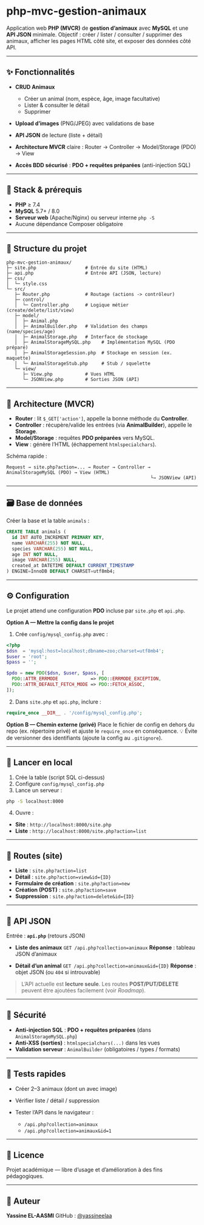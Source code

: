 # php-mvc-gestion-animaux

Application web **PHP (MVCR)** de **gestion d’animaux** avec **MySQL** et une **API JSON** minimale.
Objectif : créer / lister / consulter / supprimer des animaux, afficher les pages HTML côté site, et exposer des données côté API.

---

## ✨ Fonctionnalités

* **CRUD Animaux**

  * Créer un animal (nom, espèce, âge, image facultative)
  * Lister & consulter le détail
  * Supprimer 
* **Upload d’images** (PNG/JPEG) avec validations de base
* **API JSON** de lecture (liste + détail)
* **Architecture MVCR** claire : Router → Controller → Model/Storage (PDO) → View
* **Accès BDD sécurisé** : **PDO + requêtes préparées** (anti-injection SQL)

---

## 🧱 Stack & prérequis

* **PHP** ≥ 7.4
* **MySQL** 5.7+ / 8.0
* **Serveur web** (Apache/Nginx) ou serveur interne `php -S`
* Aucune dépendance Composer obligatoire

---

## 📁 Structure du projet

```
php-mvc-gestion-animaux/
├─ site.php                  # Entrée du site (HTML)
├─ api.php                   # Entrée API (JSON, lecture)
├─ css/
│  └─ style.css
└─ src/
   ├─ Router.php             # Routage (actions -> contrôleur)
   ├─ control/
   │  └─ Controller.php      # Logique métier (create/delete/list/view)
   ├─ model/
   │  ├─ Animal.php
   │  ├─ AnimalBuilder.php   # Validation des champs (name/species/age)
   │  ├─ AnimalStorage.php   # Interface de stockage
   │  ├─ AnimalStorageMySQL.php    # Implémentation MySQL (PDO préparé)
   │  ├─ AnimalStorageSession.php  # Stockage en session (ex. maquette)
   │  └─ AnimalStorageStub.php     # Stub / squelette
   └─ view/
      ├─ View.php            # Vues HTML
      └─ JSONView.php        # Sorties JSON (API)
```

---

## 🧠 Architecture (MVCR)

* **Router** : lit `$_GET['action']`, appelle la bonne méthode du **Controller**.
* **Controller** : récupère/valide les entrées (via **AnimalBuilder**), appelle le **Storage**.
* **Model/Storage** : requêtes **PDO préparées** vers MySQL.
* **View** : génère l’HTML (échappement `htmlspecialchars`).

Schéma rapide :

```
Request → site.php?action=... → Router → Controller → AnimalStorageMySQL (PDO) → View (HTML)
                                                     └→ JSONView (API)
```

---

## 🗃️ Base de données

Créer la base et la table `animals` :

```sql
CREATE TABLE animals (
  id INT AUTO_INCREMENT PRIMARY KEY,
  name VARCHAR(255) NOT NULL,
  species VARCHAR(255) NOT NULL,
  age INT NOT NULL,
  image VARCHAR(255) NULL,
  created_at DATETIME DEFAULT CURRENT_TIMESTAMP
) ENGINE=InnoDB DEFAULT CHARSET=utf8mb4;
```

---

## ⚙️ Configuration

Le projet attend une configuration **PDO** incluse par `site.php` et `api.php`.

**Option A — Mettre la config dans le projet**

1. Crée `config/mysql_config.php` avec :

```php
<?php
$dsn  = 'mysql:host=localhost;dbname=zoo;charset=utf8mb4';
$user = 'root';
$pass = '';

$pdo = new PDO($dsn, $user, $pass, [
  PDO::ATTR_ERRMODE            => PDO::ERRMODE_EXCEPTION,
  PDO::ATTR_DEFAULT_FETCH_MODE => PDO::FETCH_ASSOC,
]);
```

2. Dans `site.php` et `api.php`, inclure :

```php
require_once __DIR__ . '/config/mysql_config.php';
```

**Option B — Chemin externe (privé)**
Place le fichier de config en dehors du repo (ex. répertoire privé) et ajuste le `require_once` en conséquence.
💡 Évite de versionner des identifiants (ajoute la config au `.gitignore`).

---

## 🚀 Lancer en local

1. Crée la table (script SQL ci-dessus)
2. Configure `config/mysql_config.php`
3. Lance un serveur :

```bash
php -S localhost:8000
```

4. Ouvre :

* **Site** : `http://localhost:8000/site.php`
* **Liste** : `http://localhost:8000/site.php?action=list`

---

## 🧭 Routes (site)

* **Liste** : `site.php?action=list`
* **Détail** : `site.php?action=view&id={ID}`
* **Formulaire de création** : `site.php?action=new`
* **Création (POST)** : `site.php?action=save`
* **Suppression** : `site.php?action=delete&id={ID}` 


---

## 🔌 API JSON

Entrée : **`api.php`** (retours JSON)

* **Liste des animaux**
  `GET /api.php?collection=animaux`
  **Réponse** : tableau JSON d’animaux

* **Détail d’un animal**
  `GET /api.php?collection=animaux&id={ID}`
  **Réponse** : objet JSON (ou `404` si introuvable)

> L’API actuelle est **lecture seule**. Les routes **POST/PUT/DELETE** peuvent être ajoutées facilement (voir *Roadmap*).

---

## 🔐 Sécurité

* **Anti-injection SQL** : **PDO + requêtes préparées** (dans `AnimalStorageMySQL.php`)
* **Anti-XSS (sorties)** : `htmlspecialchars(...)` dans les vues
* **Validation serveur** : `AnimalBuilder` (obligatoires / types / formats)



---




## 🧪 Tests rapides

* Créer 2–3 animaux (dont un avec image)
* Vérifier liste / détail / suppression
* Tester l’API dans le navigateur :

  * `/api.php?collection=animaux`
  * `/api.php?collection=animaux&id=1`

---


## 📄 Licence

Projet académique — libre d’usage et d’amélioration à des fins pédagogiques.

---

## 👤 Auteur

**Yassine EL-AASMI**
GitHub : [@yassineelaa](https://github.com/yassineelaa)
